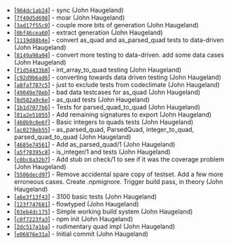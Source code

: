 * [[`904dc1ab24`](https://github.com/StoneCypher/is_ipv4/commit/904dc1ab24)] - sync (John Haugeland) 
* [[`7f40d5d698`](https://github.com/StoneCypher/is_ipv4/commit/7f40d5d698)] - moar (John Haugeland) 
* [[`3ad17f55c0`](https://github.com/StoneCypher/is_ipv4/commit/3ad17f55c0)] - couple more bits of generation (John Haugeland) 
* [[`0bf46cea60`](https://github.com/StoneCypher/is_ipv4/commit/0bf46cea60)] - extract generation (John Haugeland) 
* [[`1119d88b4e`](https://github.com/StoneCypher/is_ipv4/commit/1119d88b4e)] - convert as\_quad and as\_parsed\_quad tests to data-driven (John Haugeland) 
* [[`8149a98a94`](https://github.com/StoneCypher/is_ipv4/commit/8149a98a94)] - convert more testing to data-driven.  add some data cases (John Haugeland) 
* [[`f1d54433b8`](https://github.com/StoneCypher/is_ipv4/commit/f1d54433b8)] - int\_array\_to\_quad testing (John Haugeland) 
* [[`c92d9b6ad6`](https://github.com/StoneCypher/is_ipv4/commit/c92d9b6ad6)] - converting towards data driven testing (John Haugeland) 
* [[`a8faf787c5`](https://github.com/StoneCypher/is_ipv4/commit/a8faf787c5)] - just to exclude tests from codeclimate (John Haugeland) 
* [[`49049e78eb`](https://github.com/StoneCypher/is_ipv4/commit/49049e78eb)] - bad data testcases for as\_quad (John Haugeland) 
* [[`8d582a9c6e`](https://github.com/StoneCypher/is_ipv4/commit/8d582a9c6e)] - as\_quad tests (John Haugeland) 
* [[`1b1d7077b6`](https://github.com/StoneCypher/is_ipv4/commit/1b1d7077b6)] - Tests for parsed\_quad\_to\_quad (John Haugeland) 
* [[`81a2e51055`](https://github.com/StoneCypher/is_ipv4/commit/81a2e51055)] - Add remaining signatures to export (John Haugeland) 
* [[`460b9c0e6f`](https://github.com/StoneCypher/is_ipv4/commit/460b9c0e6f)] - Basic integers to quads tests (John Haugeland) 
* [[`ac0278eb55`](https://github.com/StoneCypher/is_ipv4/commit/ac0278eb55)] - as\_parsed\_quad, ParsedQuad, integer\_to\_quad, parsed\_quad\_to\_quad (John Haugeland) 
* [[`4685e74561`](https://github.com/StoneCypher/is_ipv4/commit/4685e74561)] - Add as\_parsed\_quad/1 (John Haugeland) 
* [[`a5f78395c8`](https://github.com/StoneCypher/is_ipv4/commit/a5f78395c8)] - is\_integer/1 and tests (John Haugeland) 
* [[`c0bc8a32b7`](https://github.com/StoneCypher/is_ipv4/commit/c0bc8a32b7)] - Add stub on check/1 to see if it was the coverage problem (John Haugeland) 
* [[`5506decd97`](https://github.com/StoneCypher/is_ipv4/commit/5506decd97)] - Remove accidental spare copy of testset.  Add a few more erroneous cases.  Create .npmignore.  Trigger build pass, in theory (John Haugeland) 
* [[`a6e3f13f43`](https://github.com/StoneCypher/is_ipv4/commit/a6e3f13f43)] - 3100 basic tests (John Haugeland) 
* [[`123f747681`](https://github.com/StoneCypher/is_ipv4/commit/123f747681)] - flowtyped (John Haugeland) 
* [[`03eb4dc175`](https://github.com/StoneCypher/is_ipv4/commit/03eb4dc175)] - Simple working build system (John Haugeland) 
* [[`c0f7223fa3`](https://github.com/StoneCypher/is_ipv4/commit/c0f7223fa3)] - npm init (John Haugeland) 
* [[`2dc517a1ba`](https://github.com/StoneCypher/is_ipv4/commit/2dc517a1ba)] - rudimentary quad impl (John Haugeland) 
* [[`e06876e31a`](https://github.com/StoneCypher/is_ipv4/commit/e06876e31a)] - Initial commit (John Haugeland) 
